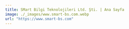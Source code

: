 ```yaml
---
title: SMart Bilgi Teknolojileri Ltd. Şti. | Ana Sayfa
image: ./_images/www.smart-bs.com.webp
url: "https://www.smart-bs.com"
---
```

